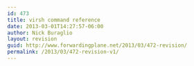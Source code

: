 ```yaml
---
id: 473
title: virsh command reference
date: 2013-03-01T14:27:57-06:00
author: Nick Buraglio
layout: revision
guid: http://www.forwardingplane.net/2013/03/472-revision/
permalink: /2013/03/472-revision-v1/
---
```

